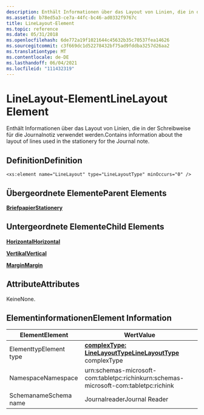 ```yaml
---
description: Enthält Informationen über das Layout von Linien, die in der Schreibweise für die Journalnotiz verwendet werden.
ms.assetid: b78ed5a3-ce7a-44fc-bc46-ad0332f9767c
title: LineLayout-Element
ms.topic: reference
ms.date: 05/31/2018
ms.openlocfilehash: 6de772a19f1021644c45632b35c70537fea14626
ms.sourcegitcommit: c3f669dc1d52278432bf75ad9fddba3257d26aa2
ms.translationtype: MT
ms.contentlocale: de-DE
ms.lasthandoff: 06/04/2021
ms.locfileid: "111432319"
---
```

# <a name="linelayout-element"></a><span data-ttu-id="c5d72-103">LineLayout-Element</span><span class="sxs-lookup"><span data-stu-id="c5d72-103">LineLayout Element</span></span>

<span data-ttu-id="c5d72-104">Enthält Informationen über das Layout von Linien, die in der Schreibweise für die Journalnotiz verwendet werden.</span><span class="sxs-lookup"><span data-stu-id="c5d72-104">Contains information about the layout of lines used in the stationery for the Journal note.</span></span>

## <a name="definition"></a><span data-ttu-id="c5d72-105">Definition</span><span class="sxs-lookup"><span data-stu-id="c5d72-105">Definition</span></span>

``` syntax
<xs:element name="LineLayout" type="LineLayoutType" minOccurs="0" />
```

## <a name="parent-elements"></a><span data-ttu-id="c5d72-106">Übergeordnete Elemente</span><span class="sxs-lookup"><span data-stu-id="c5d72-106">Parent Elements</span></span>

[<span data-ttu-id="c5d72-107">**Briefpapier**</span><span class="sxs-lookup"><span data-stu-id="c5d72-107">**Stationery**</span></span>](stationery-element.md)

## <a name="child-elements"></a><span data-ttu-id="c5d72-108">Untergeordnete Elemente</span><span class="sxs-lookup"><span data-stu-id="c5d72-108">Child Elements</span></span>

[<span data-ttu-id="c5d72-109">**Horizontal**</span><span class="sxs-lookup"><span data-stu-id="c5d72-109">**Horizontal**</span></span>](horizontal-element.md)

[<span data-ttu-id="c5d72-110">**Vertikal**</span><span class="sxs-lookup"><span data-stu-id="c5d72-110">**Vertical**</span></span>](vertical-element.md)

[<span data-ttu-id="c5d72-111">**Margin**</span><span class="sxs-lookup"><span data-stu-id="c5d72-111">**Margin**</span></span>](margin-element.md)

## <a name="attributes"></a><span data-ttu-id="c5d72-112">Attribute</span><span class="sxs-lookup"><span data-stu-id="c5d72-112">Attributes</span></span>

<span data-ttu-id="c5d72-113">Keine</span><span class="sxs-lookup"><span data-stu-id="c5d72-113">None.</span></span>

## <a name="element-information"></a><span data-ttu-id="c5d72-114">Elementinformationen</span><span class="sxs-lookup"><span data-stu-id="c5d72-114">Element Information</span></span>



|  <span data-ttu-id="c5d72-115">Element</span><span class="sxs-lookup"><span data-stu-id="c5d72-115">Element</span></span>     | <span data-ttu-id="c5d72-116">Wert</span><span class="sxs-lookup"><span data-stu-id="c5d72-116">Value</span></span>                                                     |
|--------------|-------------------------------------------------------------------|
| <span data-ttu-id="c5d72-117">Elementtyp</span><span class="sxs-lookup"><span data-stu-id="c5d72-117">Element type</span></span> | <span data-ttu-id="c5d72-118">[**complexType: LineLayoutType**](linelayouttype-complex-type.md)</span><span class="sxs-lookup"><span data-stu-id="c5d72-118">[**LineLayoutType**](linelayouttype-complex-type.md) complexType</span></span> |
| <span data-ttu-id="c5d72-119">Namespace</span><span class="sxs-lookup"><span data-stu-id="c5d72-119">Namespace</span></span>    | <span data-ttu-id="c5d72-120">urn:schemas-microsoft-com:tabletpc:richink</span><span class="sxs-lookup"><span data-stu-id="c5d72-120">urn:schemas-microsoft-com:tabletpc:richink</span></span>                        |
| <span data-ttu-id="c5d72-121">Schemaname</span><span class="sxs-lookup"><span data-stu-id="c5d72-121">Schema name</span></span>  | <span data-ttu-id="c5d72-122">Journalreader</span><span class="sxs-lookup"><span data-stu-id="c5d72-122">Journal Reader</span></span>                                                    |



 

 

 




